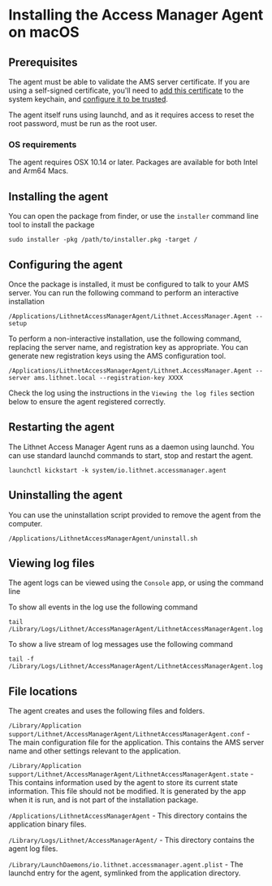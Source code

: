 # Installing the Access Manager Agent on macOS

## Prerequisites

The agent must be able to validate the AMS server certificate. If you are using a self-signed certificate, you'll need to [add this certificate](https://support.apple.com/en-au/guide/keychain-access/kyca2431/mac) to the system keychain, and [configure it to be trusted](https://support.apple.com/en-au/guide/keychain-access/kyca11871/mac).

The agent itself runs using launchd, and as it requires access to reset the root password, must be run as the root user.

### OS requirements

The agent requires OSX 10.14 or later. Packages are available for both Intel and Arm64 Macs.

## Installing the agent

You can open the package from finder, or use the `installer` command line tool to install the package

```shell
sudo installer -pkg /path/to/installer.pkg -target /
```

## Configuring the agent

Once the package is installed, it must be configured to talk to your AMS server. You can run the following command to perform an interactive installation

```shell
/Applications/LithnetAccessManagerAgent/Lithnet.AccessManager.Agent --setup
```

To perform a non-interactive installation, use the following command, replacing the server name, and registration key as appropriate. You can generate new registration keys using the AMS configuration tool.

```shell
/Applications/LithnetAccessManagerAgent/Lithnet.AccessManager.Agent --server ams.lithnet.local --registration-key XXXX
```

Check the log using the instructions in the `Viewing the log files` section below to ensure the agent registered correctly.

## Restarting the agent

The Lithnet Access Manager Agent runs as a daemon using launchd. You can use standard launchd commands to start, stop and restart the agent.

```shell
launchctl kickstart -k system/io.lithnet.accessmanager.agent
```

## Uninstalling the agent

You can use the uninstallation script provided to remove the agent from the computer.

```shell
/Applications/LithnetAccessManagerAgent/uninstall.sh
```

## Viewing log files

The agent logs can be viewed using the `Console` app, or using the command line

To show all events in the log use the following command

```shell
tail /Library/Logs/Lithnet/AccessManagerAgent/LithnetAccessManagerAgent.log
```

To show a live stream of log messages use the following command

```shell
tail -f /Library/Logs/Lithnet/AccessManagerAgent/LithnetAccessManagerAgent.log
```

## File locations

The agent creates and uses the following files and folders.

`/Library/Application support/Lithnet/AccessManagerAgent/LithnetAccessManagerAgent.conf` - The main configuration file for the application. This contains the AMS server name and other settings relevant to the application.

`/Library/Application support/Lithnet/AccessManagerAgent/LithnetAccessManagerAgent.state` - This contains information used by the agent to store its current state information. This file should not be modified. It is generated by the app when it is run, and is not part of the installation package.

`/Applications/LithnetAccessManagerAgent` - This directory contains the application binary files.

`/Library/Logs/Lithnet/AccessManagerAgent/` - This directory contains the agent log files.

`/Library/LaunchDaemons/io.lithnet.accessmanager.agent.plist` - The launchd entry for the agent, symlinked from the application directory.
